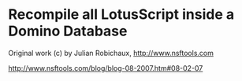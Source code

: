 # Recompile all LotusScript inside a Domino Database

Original work (c) by Julian Robichaux, http://www.nsftools.com

http://www.nsftools.com/blog/blog-08-2007.htm#08-02-07
